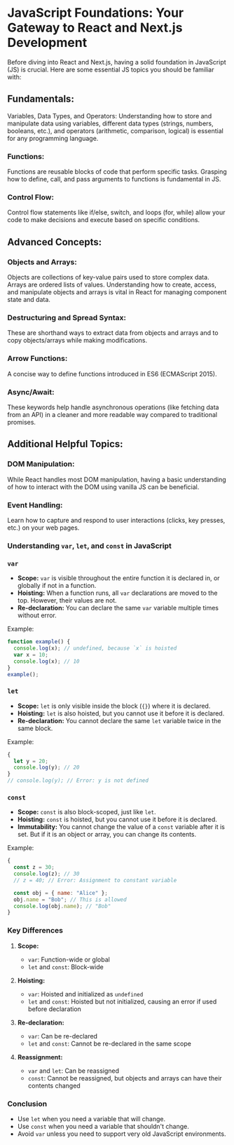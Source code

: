 # JavaScript Foundations: Your Gateway to React and Next.js Development

Before diving into React and Next.js, having a solid foundation in JavaScript (JS) is crucial. Here are some essential JS topics you should be familiar with:

## Fundamentals:

Variables, Data Types, and Operators: Understanding how to store and manipulate data using variables, different data types (strings, numbers, booleans, etc.), and operators (arithmetic, comparison, logical) is essential for any programming language.

### Functions:
 Functions are reusable blocks of code that perform specific tasks. Grasping how to define, call, and pass arguments to functions is fundamental in JS.

### Control Flow: 
Control flow statements like if/else, switch, and loops (for, while) allow your code to make decisions and execute based on specific conditions.

## Advanced Concepts:
### Objects and Arrays:
Objects are collections of key-value pairs used to store complex data. Arrays are ordered lists of values. Understanding how to create, access, and manipulate objects and arrays is vital in React for managing component state and data.
### Destructuring and Spread Syntax: 
These are shorthand ways to extract data from objects and arrays and to copy objects/arrays while making modifications.

### Arrow Functions: 
A concise way to define functions introduced in ES6 (ECMAScript 2015).
### Async/Await: 
These keywords help handle asynchronous operations (like fetching data from an API) in a cleaner and more readable way compared to traditional promises.

## Additional Helpful Topics:

### DOM Manipulation: 
While React handles most DOM manipulation, having a basic understanding of how to interact with the DOM using vanilla JS can be beneficial.
### Event Handling: 
Learn how to capture and respond to user interactions (clicks, key presses, etc.) on your web pages.


### Understanding `var`, `let`, and `const` in JavaScript

### `var`

- **Scope:** `var` is visible throughout the entire function it is declared in, or globally if not in a function.
- **Hoisting:** When a function runs, all `var` declarations are moved to the top. However, their values are not.
- **Re-declaration:** You can declare the same `var` variable multiple times without error.

Example:
```javascript
function example() {
  console.log(x); // undefined, because `x` is hoisted
  var x = 10;
  console.log(x); // 10
}
example();
```

### `let`

- **Scope:** `let` is only visible inside the block (`{}`) where it is declared.
- **Hoisting:** `let` is also hoisted, but you cannot use it before it is declared.
- **Re-declaration:** You cannot declare the same `let` variable twice in the same block.

Example:
```javascript
{
  let y = 20;
  console.log(y); // 20
}
// console.log(y); // Error: y is not defined
```

### `const`

- **Scope:** `const` is also block-scoped, just like `let`.
- **Hoisting:** `const` is hoisted, but you cannot use it before it is declared.
- **Immutability:** You cannot change the value of a `const` variable after it is set. But if it is an object or array, you can change its contents.

Example:
```javascript
{
  const z = 30;
  console.log(z); // 30
  // z = 40; // Error: Assignment to constant variable

  const obj = { name: "Alice" };
  obj.name = "Bob"; // This is allowed
  console.log(obj.name); // "Bob"
}
```

### Key Differences

1. **Scope:**
   - `var`: Function-wide or global
   - `let` and `const`: Block-wide

2. **Hoisting:**
   - `var`: Hoisted and initialized as `undefined`
   - `let` and `const`: Hoisted but not initialized, causing an error if used before declaration

3. **Re-declaration:**
   - `var`: Can be re-declared
   - `let` and `const`: Cannot be re-declared in the same scope

4. **Reassignment:**
   - `var` and `let`: Can be reassigned
   - `const`: Cannot be reassigned, but objects and arrays can have their contents changed

### Conclusion

- Use `let` when you need a variable that will change.
- Use `const` when you need a variable that shouldn't change.
- Avoid `var` unless you need to support very old JavaScript environments.